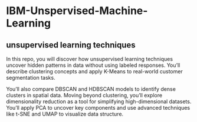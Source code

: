 # IBM-Unspervised-Machine-Learning
## unsupervised learning techniques

In this repo, you will discover how unsupervised learning techniques uncover hidden patterns in data without using labeled responses. You’ll describe clustering concepts and apply K-Means to real-world customer segmentation tasks. 

You’ll also compare DBSCAN and HDBSCAN models to identify dense clusters in spatial data. Moving beyond clustering, you’ll explore dimensionality reduction as a tool for simplifying high-dimensional datasets. You’ll apply PCA to uncover key components and use advanced techniques like t-SNE and UMAP to visualize data structure.
